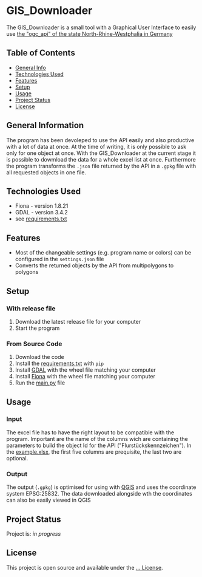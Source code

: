 # GIS_Downloader
The GIS_Downloader is a small tool with a Graphical User Interface to easily use [the "ogc_api" of the state North-Rhine-Westphalia in Germany](https://ogc-api.nrw.de/lika/v1 "API documentation (mostly in german)")

## Table of Contents
* [General Info](#general-information)
* [Technologies Used](#technologies-used)
* [Features](#features)
* [Setup](#setup)
* [Usage](#usage)
* [Project Status](#project-status)
* [License](#license)


## General Information
The program has been devoleped to use the API easily and also productive with a lot of data at once.
At the time of writing, it is only possible to ask only for one object at once.
With the GIS_Downloader at the current stage it is possible to dowmload the data for a whole excel list at once.
Furthermore the program transforms the `.json` file returned by the API in a `.gpkg` file with all requested objects in one file.


## Technologies Used
- Fiona - version 1.8.21
- GDAL - version 3.4.2
- see [requirements.txt](bin/requirements.txt)


## Features
- Most of the changeable settings (e.g. program name or colors) can be configured in the `settings.json` file
- Converts the returned objects by the API from multipolygons to polygons


## Setup
### With release file
1. Download the latest release file for your computer
2. Start the program

### From Source Code
1. Download the code
2. Install the [requirements.txt](bin/requirements.txt) with `pip`
3. Install [GDAL](https://www.lfd.uci.edu/~gohlke/pythonlibs/#gdal "External site with wheel files for a lot of important packages") with the wheel file matching your computer
4. Install [Fiona](https://www.lfd.uci.edu/~gohlke/pythonlibs/#fiona "External site with wheel files for a lot of important packages") with the wheel file matching your computer
5. Run the [main.py](main.py) file


## Usage
### Input
The excel file has to have the right layout to be compatible with the program.
Important are the name of the columns wich are containing the parameters to build the object Id for the API ("Flurstückskennzeichen").
In the [example.xlsx](bin/examples.xlsx), the first five columns are prequisite, the last two are optional.

### Output
The output (`.gpkg`) is optimised for using with [QGIS](https://qgis.org/en/site/ "QGIS Homepage") and uses the coordinate system EPSG:25832.
The data downloaded alongside wth the coordinates can also be easily viewed in QGIS


## Project Status
Project is: _in progress_


## License
This project is open source and available under the [... License]().
